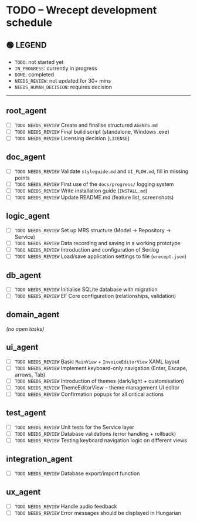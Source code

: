 # TODO – Wrecept development schedule

## 🟢 LEGEND
- `TODO`: not started yet
- `IN_PROGRESS`: currently in progress
- `DONE`: completed
- `NEEDS_REVIEW`: not updated for 30+ mins
- `NEEDS_HUMAN_DECISION`: requires decision

---

## root_agent
- [ ] `TODO NEEDS_REVIEW` Create and finalise structured `AGENTS.md`
- [ ] `TODO NEEDS_REVIEW` Final build script (standalone, Windows .exe)
- [ ] `TODO NEEDS_REVIEW` Licensing decision (`LICENSE`)

## doc_agent
- [ ] `TODO NEEDS_REVIEW` Validate `styleguide.md` and `UI_FLOW.md`, fill in missing points
- [ ] `TODO NEEDS_REVIEW` First use of the `docs/progress/` logging system
- [ ] `TODO NEEDS_REVIEW` Write installation guide (`INSTALL.md`)
- [ ] `TODO NEEDS_REVIEW` Update README.md (feature list, screenshots)

## logic_agent
- [ ] `TODO NEEDS_REVIEW` Set up MRS structure (Model → Repository → Service)
- [ ] `TODO NEEDS_REVIEW` Data recording and saving in a working prototype
- [ ] `TODO NEEDS_REVIEW` Introduction and configuration of Serilog
- [ ] `TODO NEEDS_REVIEW` Load/save application settings to file (`wrecept.json`)

## db_agent
- [ ] `TODO NEEDS_REVIEW` Initialise SQLite database with migration
- [ ] `TODO NEEDS_REVIEW` EF Core configuration (relationships, validation)

## domain_agent
*(no open tasks)*

## ui_agent
- [ ] `TODO NEEDS_REVIEW` Basic `MainView` + `InvoiceEditorView` XAML layout
- [ ] `TODO NEEDS_REVIEW` Implement keyboard-only navigation (Enter, Escape, arrows, Tab)
- [ ] `TODO NEEDS_REVIEW` Introduction of themes (dark/light + customisation)
- [ ] `TODO NEEDS_REVIEW` ThemeEditorView – theme management UI editor
- [ ] `TODO NEEDS_REVIEW` Confirmation popups for all critical actions

## test_agent
- [ ] `TODO NEEDS_REVIEW` Unit tests for the Service layer
- [ ] `TODO NEEDS_REVIEW` Database validations (error handling + rollback)
- [ ] `TODO NEEDS_REVIEW` Testing keyboard navigation logic on different views

## integration_agent
- [ ] `TODO NEEDS_REVIEW` Database export/import function

## ux_agent
- [ ] `TODO NEEDS_REVIEW` Handle audio feedback
- [ ] `TODO NEEDS_REVIEW` Error messages should be displayed in Hungarian
